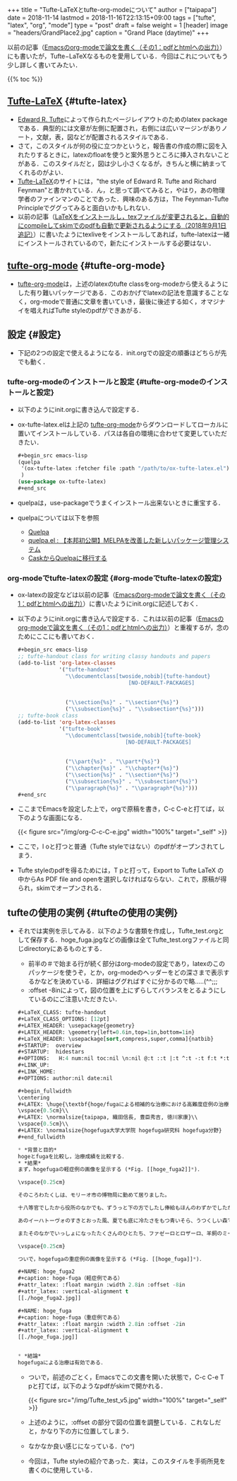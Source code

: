 +++
title = "Tufte-LaTeXとtufte-org-modeについて"
author = ["taipapa"]
date = 2018-11-14
lastmod = 2018-11-16T22:13:15+09:00
tags = ["tufte", "latex", "org", "mode"]
type = "post"
draft = false
weight = 1
[header]
  image = "headers/GrandPlace2.jpg"
  caption = "Grand Place (daytime)"
+++

以前の記事（[Emacsのorg-modeで論文を書く（その1：pdfとhtmlへの出力）](../org-mode_paper_1)）にも書いたが，Tufte−LaTeXなるものを愛用している．今回はこれについてもう少し詳しく書いてみたい．

{{% toc %}}

## [Tufte-LaTeX](https://tufte-latex.github.io/tufte-latex/) {#tufte-latex}

-   [Edward R. Tufte](https://www.edwardtufte.com/tufte/index)によって作られたページレイアウトのためのlatex packageである．典型的には文章が左側に配置され，右側には広いマージンがありノート，文献，表，図などが配置されるスタイルである．
-   さて，このスタイルが何の役に立つかというと，報告書の作成の際に図を入れたりするときに，latexのfloatを使うと案外思うところに挿入されないことがある．このスタイルだと，図は少し小さくなるが，きちんと横に納まってくれるのがよい．
-   [Tufte-LaTeX](https://tufte-latex.github.io/tufte-latex/)のサイトには，"the style of Edward R. Tufte and Richard Feynman"と書かれている．ん，と思って調べてみると，やはり，あの物理学者のファインマンのことであった．興味のある方は，The Feynman-Tufte Principleでググってみると面白いかもしれない．
-   以前の記事（[LaTeXをインストールし，texファイルが変更されると，自動的にcompileしてskimでのpdfも自動で更新されるようにする（2018年9月1日追記）](../latexmk)）に書いたようにtexliveをインストールしてあれば，tufte-latexは一緒にインストールされているので，新たにインストールする必要はない．


## [tufte-org-mode](https://github.com/tsdye/tufte-org-mode) {#tufte-org-mode}

-   [tufte-org-mode](https://github.com/tsdye/tufte-org-mode/blob/master/README.md)は，上述のlatexのtufte classをorg-modeから使えるようにした有り難いパッケージである．このおかげでlatexの記法を意識することなく，org-modeで普通に文章を書いていき，最後に後述する如く，オマジナイを唱えればTufte styleのpdfができあがる．


## 設定 {#設定}

-   下記の2つの設定で使えるようになる．init.orgでの設定の順番はどちらが先でも動く．


### tufte-org-modeのインストールと設定 {#tufte-org-modeのインストールと設定}

-   以下のようにinit.orgに書き込んで設定する．
-   ox-tufte-latex.elは上記の [tufte-org-mode](https://github.com/tsdye/tufte-org-mode)からダウンロードしてローカルに置いてインストールしている．パスは各自の環境に合わせて変更していただきたい．

    ```lisp
    #+begin_src emacs-lisp
    (quelpa
     '(ox-tufte-latex :fetcher file :path "/path/to/ox-tufte-latex.el")
     )
    (use-package ox-tufte-latex)
    #+end_src
    ```
-   quelpaは，use-packageでうまくインストール出来ないときに重宝する．
-   quelpaについては以下を参照
    -   [Quelpa](https://github.com/quelpa/quelpa)
    -   [quelpa.el : 【本邦初公開】MELPAを改善した新しいパッケージ管理システム](http://emacs.rubikitch.com/quelpa/)
    -   [CaskからQuelpaに移行する](https://qiita.com/tadsan/items/99bd9a5bbdb36def13e2)


### org-modeでtufte-latexの設定 {#org-modeでtufte-latexの設定}

-   ox-latexの設定などは以前の記事（[Emacsのorg-modeで論文を書く（その1：pdfとhtmlへの出力）](../org-mode_paper_1)）に書いたようにinit.orgに記述しておく．
-   以下のようにinit.orgに書き込んで設定する．これは以前の記事（[Emacsのorg-modeで論文を書く（その1：pdfとhtmlへの出力）](../org-mode_paper_1)）と重複するが，念のためにここにも書いておく．

    ```lisp
    #+begin_src emacs-lisp
    ;; tufte-handout class for writing classy handouts and papers
    (add-to-list 'org-latex-classes
                 '("tufte-handout"
                   "\\documentclass[twoside,nobib]{tufte-handout}
                                       [NO-DEFAULT-PACKAGES]
                                                                        \\usepackage{zxjatype}
                                                                        \\usepackage[hiragino-dx]{zxjafont}"
                   ("\\section{%s}" . "\\section*{%s}")
                   ("\\subsection{%s}" . "\\subsection*{%s}")))
    ;; tufte-book class
    (add-to-list 'org-latex-classes
                 '("tufte-book"
                   "\\documentclass[twoside,nobib]{tufte-book}
                                      [NO-DEFAULT-PACKAGES]
                                                                       \\usepackage{zxjatype}
                                                                        \\usepackage[hiragino-dx]{zxjafont}"
                   ("\\part{%s}" . "\\part*{%s}")
                   ("\\chapter{%s}" . "\\chapter*{%s}")
                   ("\\section{%s}" . "\\section*{%s}")
                   ("\\subsection{%s}" . "\\subsection*{%s}")
                   ("\\paragraph{%s}" . "\\paragraph*{%s}")))
    #+end_src
    ```
-   ここまでEmacsを設定した上で，orgで原稿を書き，C-c C-eと打てば，以下のような画面になる．

    {{< figure src="/img/org-C-c-C-e.jpg" width="100%" target="_self" >}}

-   ここで，l oと打つと普通（Tufte styleではない）のpdfがオープンされてしまう．
-   Tufte styleのpdfを得るためには，T pと打って，Export to Tufte LaTeX の中からAs PDF file and openを選択しなければならない．これで，原稿が得られ，skimでオープンされる．


## tufteの使用の実例 {#tufteの使用の実例}

-   それでは実例を示してみる．以下のような書類を作成し，Tufte\_test.orgとして保存する．hoge\_fuga.jpgなどの画像は全てTufte\_test.orgファイルと同じdirectoryにあるものとする．

    -   前半の＃で始まる行が続く部分はorg-modeの設定であり，latexのこのパッケージを使うぞ，とか，org-modeのヘッダーをどの深さまで表示するかなどを決めている．詳細はググればすぐに分かるので略.....(^^;;;
    -   :offset -8inによって，図の位置を上にずらしてバランスをとるようにしているのにご注意いただきたい．

    ```lisp
    #+LaTeX_CLASS: tufte-handout
    #+LaTeX_CLASS_OPTIONS: [12pt]
    #+LATEX_HEADER: \usepackage{geometry}
    #+LATEX_HEADER: \geometry{left=0.6in,top=1in,bottom=1in}
    #+LaTeX_HEADER: \usepackage[sort,compress,super,comma]{natbib}
    #+STARTUP:  overview
    #+STARTUP:  hidestars
    #+OPTIONS:   H:4 num:nil toc:nil \n:nil @:t ::t |:t ^:t -:t f:t *:t TeX:t LaTeX:t skip:nil d:nil todo:t pri:nil tags:not-in-toc
    #+LINK_UP:
    #+LINK_HOME:
    #+OPTIONS: author:nil date:nil

    #+begin_fullwidth
    \centering
    #+LATEX: \huge{\textbf{hoge/fugaによる相補的な治療における高難度症例の治療と成績}}
    \vspace{0.5cm}\\
    #+LATEX: \normalsize{taipapa, 織田信長, 豊臣秀吉, 徳川家康}\\
    \vspace{0.5cm}\\
    #+LATEX: \normalsize{hogefuga大学大学院 hogefuga研究科 hogefuga分野}
    #+end_fullwidth

    * *背景と目的*
    hogeとfugaを比較し，治療成績を比較する．
    ​* *結果*
    まず，hogefugaの軽症例の画像を呈示する (*Fig. [[hoge_fuga2]]*)．

    \vspace{0.25cm}

    そのころわたくしは、モリーオ市の博物局に勤めて居りました。

    十八等官でしたから役所のなかでも、ずうっと下の方でしたし俸給もほんのわずかでしたが、受持ちが標本の採集や整理で生れ付き好きなことでしたから、わたくしは毎日ずいぶん愉快にはたらきました。殊にそのころ、モリーオ市では競馬場を植物園に拵え直すというので、その景色のいいまわりにアカシヤを植え込んだ広い地面が、切符売場や信号所の建物のついたまま、わたくしどもの役所の方へまわって来たものですから、わたくしはすぐ宿直という名前で月賦で買った小さな蓄音器と二十枚ばかりのレコードをもって、その番小屋にひとり住むことになりました。わたくしはそこの馬を置く場所に板で小さなしきいをつけて一疋の山羊を飼いました。毎朝その乳をしぼってつめたいパンをひたしてたべ、それから黒い革のかばんへすこしの書類や雑誌を入れ、靴もきれいにみがき、並木のポプラの影法師を大股にわたって市の役所へ出て行くのでした。

    あのイーハトーヴォのすきとおった風、夏でも底に冷たさをもつ青いそら、うつくしい森で飾られたモリーオ市、郊外のぎらぎらひかる草の波。

    またそのなかでいっしょになったたくさんのひとたち、ファゼーロとロザーロ、羊飼のミーロや、顔の赤いこどもたち、地主のテーモ、山猫博士のボーガント・デストゥパーゴなど、いまこの暗い巨きな石の建物のなかで考えていると、みんなむかし風のなつかしい青い幻燈のように思われます。では、わたくしはいつかの小さなみだしをつけながら、しずかにあの年のイーハトーヴォの五月から十月までを書きつけましょう。

    \vspace{0.25cm}

    ついで，hogefugaの重症例の画像を呈示する (*Fig. [[hoge_fuga]]*)．

    #+NAME: hoge_fuga2
    #+caption: hoge-fuga（軽症例である）
    #+attr_latex: :float margin :width 2.8in :offset -8in
    #+attr_latex: :vertical-alignment t
    [[./hoge_fuga2.jpg]]

    #+NAME: hoge_fuga
    #+caption: hoge-fuga（重症例である）
    #+attr_latex: :float margin :width 2.8in :offset -2in
    #+attr_latex: :vertical-alignment t
    [[./hoge_fuga.jpg]]


    * *結論*
    hogefugaによる治療は有効である．
    ```

    -   ついで，前述のごとく，Emacsでこの文書を開いた状態で，C-c C-e T pと打てば，以下のようなpdfがskimで開かれる．

        {{< figure src="/img/Tufte_test_v5.jpg" width="100%" target="_self" >}}

    -   上述のように，:offset の部分で図の位置を調整している．これなしだと，かなり下の方に位置してしまう．

    -   なかなか良い感じになっている．(^o^)

    -   今回は，Tufte styleの紹介であった．実は，このスタイルを手術所見を書くのに使用している．
